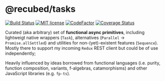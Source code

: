 # @recubed/tasks

[![Build Status](https://travis-ci.org/rethree/tasks.svg?branch=master)](https://travis-ci.org/tanfonto/recubed-tasks)
[![MIT
license](https://img.shields.io/badge/License-MIT-blue.svg)](https://lbesson.mit-license.org/)
[![CodeFactor](https://www.codefactor.io/repository/github/rethree/tasks/badge)](https://www.codefactor.io/repository/github/tanfonto/recubed-tasks)
[![Coverage Status](https://coveralls.io/repos/github/rethree/tasks/badge.svg?branch=master)](https://coveralls.io/github/tanfonto/recubed-tasks?branch=master)

Curated (aka arbitrary) set of **functional async primitives**, including lightweigt native wrappers (`Task`), alternatives (`Parallel` -> `Promise.allSettled`) and utilities for non-(yet)-existent features (`Sequence`). Mostly there to support my incoming `Redux` REST client but could be of use independently;

Heavily influenced by ideas borrowed from functional languages (i.e. purity, function composition, variants, f-algebras, catamorphisms) and other JavaScript libraries (e.g. `fp-ts`).
